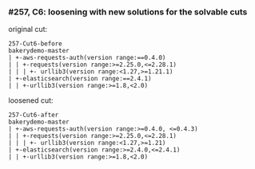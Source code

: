 ### #257, C6: loosening with new solutions for the solvable cuts
original cut:

```
257-Cut6-before
bakerydemo-master
| +-aws-requests-auth(version range:==0.4.0)
| | +-requests(version range:>=2.25.0,<=2.28.1) 
| | | +- urllib3(version range:<1.27,>=1.21.1)
| +-elasticsearch(version range:==2.4.1)
| | +-urllib3(version range:>=1.8,<2.0)
```




loosened cut:
```
257-Cut6-after
bakerydemo-master
| +-aws-requests-auth(version range:>=0.4.0, <=0.4.3) 
| | +-requests(version range:>=2.25.0,<=2.28.1) 
| | | +- urllib3(version range:<1.27,>=1.21) 
| +-elasticsearch(version range:>=2.4.0,<=2.4.1)
| | +-urllib3(version range:>=1.8,<2.0)
```


